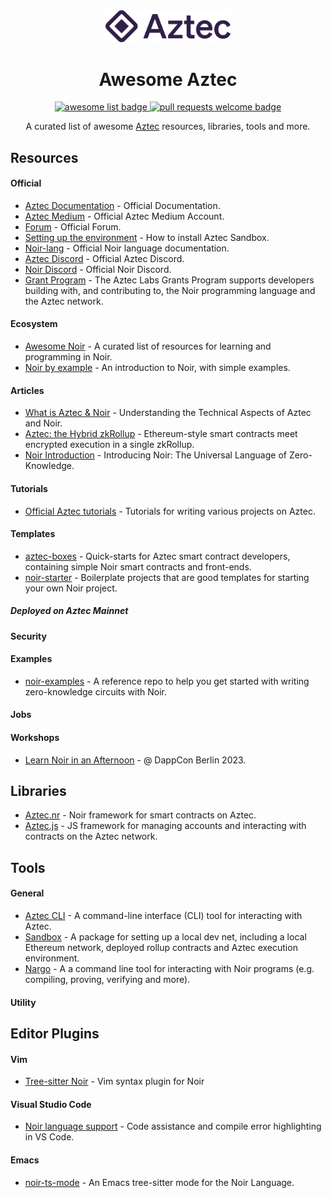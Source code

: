 <div align="center">
  <img alt="aztec logo" src="./assets/Aztec_logo_no_background.svg" width="200" >
  <h1 align="center">Awesome Aztec</h1>
  <p align="center">
    <a href="https://github.com/sindresorhus/awesome">
      <img alt="awesome list badge" src="https://cdn.rawgit.com/sindresorhus/awesome/d7305f38d29fed78fa85652e3a63e154dd8e8829/media/badge.svg">
    </a>
    <a href="http://makeapullrequest.com">
      <img alt="pull requests welcome badge" src="https://img.shields.io/badge/PRs-welcome-brightgreen.svg?style=flat">
    </a>
  </p>

  <p align="center">A curated list of awesome <a href="https://medium.com/aztec-protocol/aztec-the-hybrid-zkrollup-a90a197bf22e">Aztec</a> resources, libraries, tools and more.</p>
</div>

## Resources

#### Official

- [Aztec Documentation](https://docs.aztec.network/) - Official Documentation.
- [Aztec Medium](https://medium.com/@azteclabs) - Official Aztec Medium Account.
- [Forum](https://discourse.aztec.network/) - Official Forum.
- [Setting up the environment](https://docs.aztec.network/dev_docs/getting_started/quickstart) - How to install Aztec Sandbox.
- [Noir-lang](https://noir-lang.org/) - Official Noir language documentation.
- [Aztec Discord](https://discord.com/invite/DgWG2DBMyB) - Official Aztec Discord.
- [Noir Discord](https://discord.com/invite/JtqzkdeQ6G) - Official Noir Discord.
- [Grant Program](https://aztec.network/grants/) - The Aztec Labs Grants Program supports developers building with, and contributing to, the Noir programming language and the Aztec network.

#### Ecosystem

- [Awesome Noir](https://github.com/noir-lang/awesome-noir) - A curated list of resources for learning and programming in Noir.
- [Noir by example](https://noir-by-example.org/) - An introduction to Noir, with simple examples.

#### Articles

- [What is Aztec & Noir](https://hackmd.io/XZX9_pZ8Q1aa_ySDPeQopg) - Understanding the Technical Aspects of Aztec and Noir.
- [Aztec: the Hybrid zkRollup](https://medium.com/aztec-protocol/aztec-the-hybrid-zkrollup-a90a197bf22e) - Ethereum-style smart contracts meet encrypted execution in a single zkRollup.
- [Noir Introduction](https://medium.com/aztec-protocol/introducing-noir-the-universal-language-of-zero-knowledge-ff43f38d86d9) - Introducing Noir: The Universal Language of Zero-Knowledge.

#### Tutorials

- [Official Aztec tutorials](https://docs.aztec.network/dev_docs/tutorials/main) - Tutorials for writing various projects on Aztec.

#### Templates

- [aztec-boxes](https://github.com/AztecProtocol/aztec-packages/tree/master/yarn-project/boxes) - Quick-starts for Aztec smart contract developers, containing simple Noir smart contracts and front-ends.
- [noir-starter](https://github.com/noir-lang/noir-starter) - Boilerplate projects that are good templates for starting your own Noir project.

##### Deployed on Aztec Mainnet

#### Security

#### Examples

- [noir-examples](https://github.com/noir-lang/noir-examples) - A reference repo to help you get started with writing zero-knowledge circuits with Noir.

#### Jobs

#### Workshops

- [Learn Noir in an Afternoon](https://www.youtube.com/watch?v=4yktQB7uevg&t=25933s) - @ DappCon Berlin 2023.

## Libraries

- [Aztec.nr](https://github.com/AztecProtocol/aztec-nr) - Noir framework for smart contracts on Aztec.
- [Aztec.js](https://github.com/AztecProtocol/aztec-packages/tree/master/yarn-project/aztec.js) - JS framework for managing accounts and interacting with contracts on the Aztec network.

## Tools

#### General

- [Aztec CLI](https://www.npmjs.com/package/@aztec/cli) - A command-line interface (CLI) tool for interacting with Aztec.
- [Sandbox](https://github.com/AztecProtocol/aztec-packages/tree/master/yarn-project/aztec-sandbox) - A package for setting up a local dev net, including a local Ethereum network, deployed rollup contracts and Aztec execution environment.
- [Nargo](https://noir-lang.org/getting_started/nargo_installation/) - A a command line tool for interacting with Noir programs (e.g. compiling, proving, verifying and more).

#### Utility

## Editor Plugins

#### Vim

- [Tree-sitter Noir](https://github.com/hhamud/tree-sitter-noir) - Vim syntax plugin for Noir

#### Visual Studio Code

- [Noir language support](https://marketplace.visualstudio.com/items?itemName=noir-lang.vscode-noir) - Code assistance and compile error highlighting in VS Code.

#### Emacs

- [noir-ts-mode](https://github.com/hhamud/tree-sitter-noir) - An Emacs tree-sitter mode for the Noir Language.
